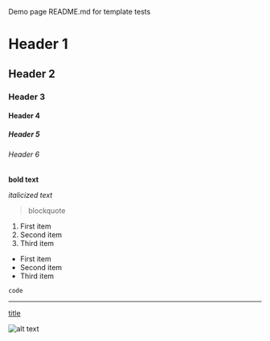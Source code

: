Demo page README.md for template tests

<!-- Layout {{ layout.layout }}, page layout {{ page.layout }}, page name {{ page.name }} & path {{ page.path }} -->

# Header 1

## Header 2

### Header 3

#### Header 4

##### Header 5

###### Header 6

**bold text**

*italicized text*

> blockquote

1. First item
2. Second item
3. Third item

- First item
- Second item
- Third item

`code`

---

[title](https://www.example.com)

![alt text](image.jpg)
